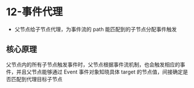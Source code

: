 # 12-事件代理

- 父节点给子节点代理，为事件流的 path 能匹配到的子节点分配事件触发

## 核心原理

父节点内的所有子节点触发事件时，父节点根据事件流机制，也会触发相应的事件，并且父节点能够通过 Event 事件对象知晓具体 target 的节点值，间接确定是否匹配到代理目标子节点
